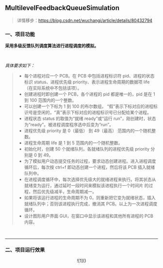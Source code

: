 ## MultilevelFeedbackQueueSimulation

> 详情移步：https://blog.csdn.net/wuchangi/article/details/80432794

### 一、项目功能

**采用多级反馈队列调度算法进行进程调度的模拟。**

<br/>

*具体要求如下：*

> * 每个进程对应一个 PCB。在 PCB 中包括进程标识符 pid、进程的状态标识 status、进程优先级 priority、表示进程生命周期的数据项 life（在实际系统中不包括该项）。
> * 创建进程时即创建一个 PCB，各个进程的 pid 都是唯一的，pid 是在 1 到 100 范围内的一个整数。
> * 可以创建一个下标为 1 到 100 的布尔数组， “假”表示下标对应的进程标识号是空闲的，“真”表示下标对应的进程标识号已分配给某个进程。
> * 进程状态 status 的取值为“就绪 ready”或“运行 run”，刚创建时，状态为“ready”。被进程调度程序选中后变为“run”。
> * 进程优先级 priority 是 0（最低） 到 49（最高） 范围内的一个随机整数。
> * 进程生命周期 life 是 1 到 5 范围内的一个随机整数。
> * 初始化时，创建 50 个就绪队列，各就绪队列的进程优先级 priority 分别是 0 到 49。
> * 为了模拟用户动态提交任务的过程，要求动态创建进程。进入进程调度循环后，每次按 ctrl+f 即动态创建一个进程，然后将该 PCB 插入就绪队列中。
> * 在进程调度循环中，每次选择优先级大的就绪进程来执行。将其状态从就绪变为运行，通过延时一段时间来模拟该进程执行一个时间片 的过程，然后优先级减半，生命周期减一。
> * 如果将该运行进程的生命周期不为 0，则重新把它变为就绪状态，插入就绪队列中；否则该进程执行完成，撤消其 PCB。以上为一次进程调度循环。
> * 设计图形用户界面 GUI，在窗口中显示该进程和其他所有进程的 PCB 内容。

<br/>

***

### 二、项目运行效果
<div align=center>
![1]()
</div>

